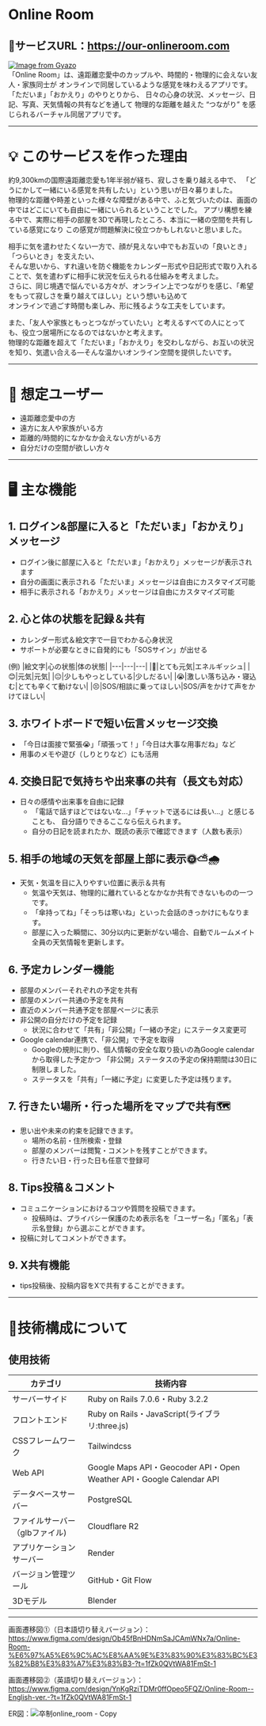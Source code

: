 # Online Room<br>
## 🔗サービスURL：https://our-onlineroom.com<br>
[![Image from Gyazo](https://i.gyazo.com/6e473157b6ba9cd8194076c045b624b4.png)](https://gyazo.com/6e473157b6ba9cd8194076c045b624b4)<br>
「Online Room」は、遠距離恋愛中のカップルや、時間的・物理的に会えない友人・家族同士が
オンラインで同居しているような感覚を味わえるアプリです。<br>
「ただいま」「おかえり」のやりとりから、
日々の心身の状況、メッセージ、日記、写真、天気情報の共有などを通して
物理的な距離を越えた “つながり” を感じられるバーチャル同居アプリです。
___
# 💡 このサービスを作った理由<br>
約9,300kmの国際遠距離恋愛も1年半弱が経ち、寂しさを乗り越える中で、
「どうにかして一緒にいる感覚を共有したい」という思いが日々募りました。<br>
物理的な距離や時差といった様々な障壁がある中で、ふと気づいたのは、画面の中ではどこにいても自由に一緒にいられるということでした。
アプリ構想を練る中で、実際に相手の部屋を3Dで再現したところ、本当に一緒の空間を共有している感覚になり
この感覚が問題解決に役立つかもしれないと思いました。

相手に気を遣わせたくない一方で、顔が見えない中でもお互いの「良いとき」「つらいとき」を支えたい、<br>
そんな思いから、すれ違いを防ぐ機能をカレンダー形式や日記形式で取り入れることで、気を遣わずに相手に状況を伝えられる仕組みを考えました。<br>
さらに、同じ境遇で悩んでいる方々が、オンライン上でつながりを感じ、「希望をもって寂しさを乗り越えてほしい」という想いも込めて<br>
オンラインで過ごす時間も楽しみ、形に残るような工夫をしています。

また、「友人や家族ともっとつながっていたい」と考えるすべての人にとっても、役立つ居場所になるのではないかと考えます。<br>
物理的な距離を超えて「ただいま」「おかえり」を交わしながら、お互いの状況を知り、気遣い合える—そんな温かいオンライン空間を提供したいです。

___
# 👥 想定ユーザー
- 遠距離恋愛中の方
- 遠方に友人や家族がいる方
- 距離的/時間的になかなか会えない方がいる方
- 自分だけの空間が欲しい方々
___
# 🖥️ 主な機能
## 1. ログイン&部屋に入ると「ただいま」「おかえり」メッセージ
- ログイン後に部屋に入ると「ただいま」「おかえり」メッセージが表示されます
- 自分の画面に表示される「ただいま」メッセージは自由にカスタマイズ可能
- 相手に表示される「おかえり」メッセージは自由にカスタマイズ可能

## 2. 心と体の状態を記録＆共有
- カレンダー形式＆絵文字で一目でわかる心身状況
- サポートが必要なときに自発的にも「SOSサイン」が出せる

(例)
|絵文字|心の状態|体の状態|
|---|---|---|
|🥳|とても元気|エネルギッシュ|
|😊|元気|元気|
|😐|少しもやっとしている|少しだるい|
|😭|激しい落ち込み・寝込む|とても辛くて動けない|
|😣|SOS/相談に乗ってほしい|SOS/声をかけて声をかけてほしい|

## 3. ホワイトボードで短い伝言メッセージ交換
-  「今日は面接で緊張😭」「頑張って！」「今日は大事な用事だね」など
- 用事のメモや遊び（しりとりなど）にも活用

## 4. 交換日記で気持ちや出来事の共有（長文も対応）
- 日々の感情や出来事を自由に記録
  - 「電話で話すほどではないな...」「チャットで送るには長い...」と感じることも、
自分語りできるここなら伝えられます。
  - 自分の日記を読まれたか、既読の表示で確認できます（人数も表示）

## 5. 相手の地域の天気を部屋上部に表示🌞⛅🌧
- 天気・気温を目に入りやすい位置に表示＆共有
  - 気温や天気は、物理的に離れているとなかなか共有できないものの一つです。
  - 「傘持ってね」「そっちは寒いね」といった会話のきっかけにもなります。
  - 部屋に入った瞬間に、30分以内に更新がない場合、自動でルームメイト全員の天気情報を更新します。

## 6. 予定カレンダー機能
- 部屋のメンバーそれぞれの予定を共有
- 部屋のメンバー共通の予定を共有
- 直近のメンバー共通予定を部屋ページに表示
- 非公開の自分だけの予定を記録
  - 状況に合わせて「共有」「非公開」「一緒の予定」にステータス変更可
- Google calendar連携で、「非公開」で予定を取得
  - Googleの規則に則り、個人情報の安全な取り扱いの為Google calendarから取得した予定かつ
   「非公開」ステータスの予定の保持期間は30日に制限しました。
  - ステータスを「共有」「一緒に予定」に変更した予定は残ります。

## 7. 行きたい場所・行った場所をマップで共有🗺️
- 思い出や未来の約束を記録できます。
  - 場所の名前・住所検索・登録
  - 部屋のメンバーは閲覧・コメントを残すことができます。
  - 行きたい日・行った日も任意で登録可
 
## 8. Tips投稿＆コメント
- コミュニケーションにおけるコツや質問を投稿できます。
  - 投稿時は、プライバシー保護のため表示名を「ユーザー名」「匿名」「表示名登録」から選ぶことができます。
- 投稿に対してコメントができます。

## 9. X共有機能
- tips投稿後、投稿内容をXで共有することができます。
___
# 🔧技術構成について
## 使用技術
|カテゴリ|技術内容|
|---|---|
|サーバーサイド|Ruby on Rails 7.0.6・Ruby 3.2.2|
|フロントエンド|Ruby on Rails・JavaScript(ライブラリ:three.js)|
|CSSフレームワーク|Tailwindcss|
|Web API|Google Maps API・Geocoder API・Open Weather API・Google Calendar API|
|データベースサーバー|PostgreSQL|
|ファイルサーバー（glbファイル)|Cloudflare R2|
|アプリケーションサーバー|Render|
|バージョン管理ツール|GitHub・Git Flow|
|3Dモデル|Blender|

___
画面遷移図⓵（日本語切り替えバージョン）：https://www.figma.com/design/Ob45fBnHDNmSaJCAmWNx7a/Online-Room-%E6%97%A5%E6%9C%AC%E8%AA%9E%E3%83%90%E3%83%BC%E3%82%B8%E3%83%A7%E3%83%B3-?t=1fZk0QVtWA81FmSt-1

画面遷移図⓶（英語切り替えバージョン）：https://www.figma.com/design/YnKgRziTDMr0ffOpeo5FQZ/Online-Room--English-ver.-?t=1fZk0QVtWA81FmSt-1

ER図：![卒制online_room - Copy](https://github.com/user-attachments/assets/a22418f6-ed5b-4bed-a9f7-2b7191b38df6)

